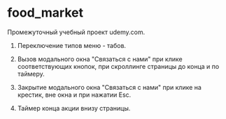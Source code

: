 # food_market
Промежуточный учебный проект udemy.com.

1. Переключение типов меню - табов.

2. Вызов модального окна "Связаться с нами" при клике соответствующих кнопок,
при скроллинге страницы до конца и по таймеру.

3. Закрытие модального окна "Связаться с нами" при клике на крестик,
вне окна и при нажатии Esc.

4. Таймер конца акции внизу страницы.
